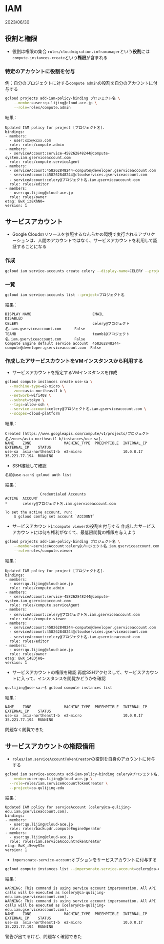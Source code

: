 # IAM
2023/06/30

## 役割と権限
- 役割は権限の集合
`rules/cloudmigration.inframanager`という**役割**には`compute.instances.create`という**権限**が含まれる
### 特定のアカウントに役割を付与
例：自分のプロジェクトに対する`compute admin`の役割を自分のアカウントに付与する
```bash
gcloud projects add-iam-policy-binding プロジェクト名 \
    --member=user:qu.lijing@cloud-ace.jp \
    --role=roles/compute.admin
```
結果：
```
Updated IAM policy for project [プロジェクト名].
bindings:
- members:
  - user:xxx@xxxx.com
  role: roles/compute.admin
- members:
  - serviceAccount:service-458262848244@compute-system.iam.gserviceaccount.com
  role: roles/compute.serviceAgent
- members:
  - serviceAccount:458262848244-compute@developer.gserviceaccount.com
  - serviceAccount:458262848244@cloudservices.gserviceaccount.com
  - serviceAccount:celery@プロジェクト名.iam.gserviceaccount.com
  role: roles/editor
- members:
  - user:qu.lijing@cloud-ace.jp
  role: roles/owner
etag: BwX_iz8XhN0=
version: 1
```


## サービスアカウント
- Google Cloudのリソースを参照するなんらかの環境で実行されるアプリケーションは、人間のアカウントではなく、サービスアカウントを利用して認証することになる
### 作成
```bash
gcloud iam service-accounts create celery --display-name=CELERY --project=プロジェクト名
```
### 一覧
```bash
gcloud iam service-accounts list --project=プロジェクト名
```
結果：
```
DISPLAY NAME                            EMAIL                                               DISABLED
CELERY                                  celery@プロジェクト名.iam.gserviceaccount.com      False
TEAMB                                   teamb1@プロジェクト名.iam.gserviceaccount.com      False
Compute Engine default service account  458262848244-compute@developer.gserviceaccount.com  False
```
### 作成したアサービスカウントをVMインスタンスから利用する
- サービスアカウントを指定するVMインスタンスを作成
```bash
gcloud compute instances create use-sa \
  --machine-type=e2-micro \
  --zone=asia-northeast1-b \
  --network=wifi408 \
  --subnet=tokyo \
  --tags=allow-ssh \
  --service-account=celery@プロジェクト名.iam.gserviceaccount.com \
  --scopes=cloud-platform
```
結果：
```
Created [https://www.googleapis.com/compute/v1/projects/プロジェクト名/zones/asia-northeast1-b/instances/use-sa].
NAME    ZONE               MACHINE_TYPE  PREEMPTIBLE  INTERNAL_IP  EXTERNAL_IP    STATUS
use-sa  asia-northeast1-b  e2-micro                   10.0.0.17    35.221.77.194  RUNNING
```
- SSH接続して確認
```bash
名前@use-sa:~$ gcloud auth list
```
結果：
```
                Credentialed Accounts
ACTIVE  ACCOUNT
*       celery@プロジェクト名.iam.gserviceaccount.com

To set the active account, run:
    $ gcloud config set account `ACCOUNT`
```
- サービスアカウントに`compute viewer`の役割を付与する
作成したサービスアカウントには何も権利がなくて、最低限閲覧の権限を与えよう
```bash
gcloud projects add-iam-policy-binding プロジェクト名 \
    --member=serviceAccount:celery@プロジェクト名.iam.gserviceaccount.com \
    --role=roles/compute.viewer
```
結果：
```
Updated IAM policy for project [プロジェクト名].
bindings:
- members:
  - user:qu.lijing@cloud-ace.jp
  role: roles/compute.admin
- members:
  - serviceAccount:service-458262848244@compute-system.iam.gserviceaccount.com
  role: roles/compute.serviceAgent
- members:
  - serviceAccount:celery@プロジェクト名.iam.gserviceaccount.com
  role: roles/compute.viewer
- members:
  - serviceAccount:458262848244-compute@developer.gserviceaccount.com
  - serviceAccount:458262848244@cloudservices.gserviceaccount.com
  - serviceAccount:celery@プロジェクト名.iam.gserviceaccount.com
  role: roles/editor
- members:
  - user:qu.lijing@cloud-ace.jp
  role: roles/owner
etag: BwX_i4EDjHQ=
version: 1
```
- サービスアカウントの権限を確認
再度SSHアクセスして、サービスアカウントに入って、インスタンスを閲覧かどうかを確認
```bash
qu.lijing@use-sa:~$ gcloud compute instances list
```
結果：
```
NAME    ZONE               MACHINE_TYPE  PREEMPTIBLE  INTERNAL_IP  EXTERNAL_IP    STATUS
use-sa  asia-northeast1-b  e2-micro                   10.0.0.17    35.221.77.194  RUNNING
```
問題なく閲覧できた


## サービスアカウントの権限借用
- `roles/iam.serviceAccountTokenCreator`の役割を自身のアカウントに付与する
```bash
gcloud iam service-accounts add-iam-policy-binding celery@プロジェクト名.iam.gserviceaccount.com \
  --member=user:qu.lijing@cloud-ace.jp \
  --role=roles/iam.serviceAccountTokenCreator \
  --project=ca-qulijing-edu
```
結果：
```
Updated IAM policy for serviceAccount [celery@ca-qulijing-edu.iam.gserviceaccount.com].
bindings:
- members:
  - user:qu.lijing@cloud-ace.jp
  role: roles/backupdr.computeEngineOperator
- members:
  - user:qu.lijing@cloud-ace.jp
  role: roles/iam.serviceAccountTokenCreator
etag: BwX_i5wwySI=
version: 1
```
- `impersonate-service-account`オブションをサービスアカウントに付与する
```bash
gcloud compute instances list --impersonate-service-account=celery@ca-qulijing-edu.iam.gserviceaccount.com
```
結果：
```
WARNING: This command is using service account impersonation. All API calls will be executed as [celery@ca-qulijing-edu.iam.gserviceaccount.com].
WARNING: This command is using service account impersonation. All API calls will be executed as [celery@ca-qulijing-edu.iam.gserviceaccount.com].
NAME    ZONE               MACHINE_TYPE  PREEMPTIBLE  INTERNAL_IP  EXTERNAL_IP    STATUS
use-sa  asia-northeast1-b  e2-micro                   10.0.0.17    35.221.77.194  RUNNING
```
警告が出てるけど、問題なく確認できた

